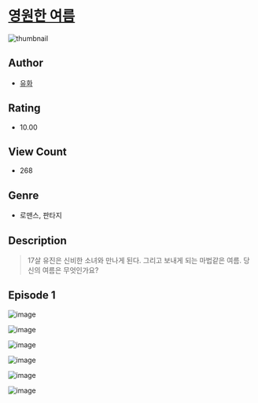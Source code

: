 # [영원한 여름](https://comic.naver.com/challenge/list?titleId=811253)
![thumbnail](https://image-comic.pstatic.net/user_contents_data/challenge_comic/2023/05/25/357931/upload_7004285134513452593_480x623.jpeg)

## Author
- [유화](https://comic.naver.com/artistTitle?id=357931)

## Rating
- 10.00

## View Count
- 268

## Genre
- 로맨스, 판타지

## Description
> 17살 유진은 신비한 소녀와 만나게 된다. 그리고 보내게 되는 마법같은 여름. 당신의 여름은 무엇인가요?


## Episode 1
![image](https://image-comic.pstatic.net/user_contents_data/challenge_comic/2023/05/27/357931/upload_3904680470477288035.jpeg)

![image](https://image-comic.pstatic.net/user_contents_data/challenge_comic/2023/05/27/357931/upload_7364291625366925625.jpeg)

![image](https://image-comic.pstatic.net/user_contents_data/challenge_comic/2023/05/27/357931/upload_3905012536648806453.jpeg)

![image](https://image-comic.pstatic.net/user_contents_data/challenge_comic/2023/05/25/357931/upload_7077519193879950905.jpeg)

![image](https://image-comic.pstatic.net/user_contents_data/challenge_comic/2023/05/27/357931/upload_3918802602052378933.jpeg)

![image](https://image-comic.pstatic.net/user_contents_data/challenge_comic/2023/05/27/357931/upload_7305229130079483446.jpeg)
